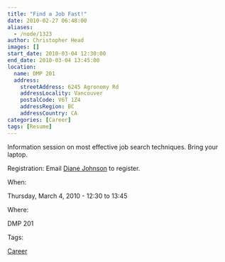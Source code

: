```yaml
---
title: "Find a Job Fast!"
date: 2010-02-27 06:48:00
aliases:
  - /node/1323
author: Christopher Head
images: []
start_date: 2010-03-04 12:30:00
end_date: 2010-03-04 13:45:00
location:
  name: DMP 201
  address:
    streetAddress: 6245 Agronomy Rd
    addressLocality: Vancouver
    postalCode: V6T 1Z4
    addressRegion: BC
    addressCountry: CA
categories: [Career]
tags: [Resume]
---
```


Information session on most effective job search techniques. Bring your laptop.

Registration: Email [Diane Johnson](/cdn-cgi/l/email-protection#a0c4c9c1cec5cacfc8e0c3d38ed5c2c38ec3c1) to register.

When: 

Thursday, March 4, 2010 - 12:30 to 13:45

Where: 

DMP 201

Tags: 

[Career](/career)
